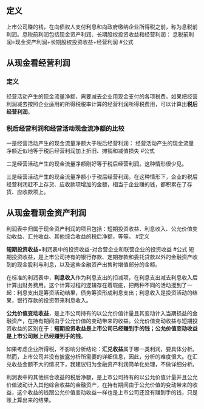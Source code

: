 ## 定义

上市公司赚的钱，在向债权人支付利息和向政府缴纳企业所得税之前，称为息税前利润。息税前利润包括现金资产利润、长期股权投资收益和经营利润：
息税前利润=现金资产利润+长期股权投资收益+经营利润 #公式

## 从现金看经营利润

### 定义

经营活动产生的现金流量净额，需要减去企业用现金支付的各项税费。如果把经营利润减去按照企业适用的所得税税率计算的经营利润所得税费用，可以计算出**税后经营利润**。

###  税后经营利润和经营活动现金流净额的比较

一是经营活动产生的现金流量净额大于税后经营利润：
经营活动产生的现金流量净额近似地等于税后经营利润加上折旧、摊销和减值损失 #公式 

二是经营活动产生的现金流量净额刚好等于税后经营利润。这种情形很少见。

三是经营活动产生的现金流量净额小于税后经营利润。在这种情形下，企业的税后经营利润赶不上存货、应收款项增加的金额，相当于企业赚的钱，都积累在了存货、应收款项上。

## 从现金看现金资产利润

利润表中归属于现金资产利润的项目包括：短期投资收益、利息收入、公允价值变动收益、汇兑收益、其他综合收益的税后净额，等等。 #定义

**短期投资收益**=利润表中的投资收益-对合营企业和联营企业的投资收益 #公式 
短期投资收益，是上市公司持有的银行存款、定期存款和委托贷款以外的金融资产收到的现金股利与利息，以及这些金融资产出售时增值部分的金额。

在标准的利润表中，**利息收入**作为利息支出的扣减项，在利息支出减去利息收入后计算出财务费用。这个计算过程的逻辑存在着瑕疵，把两种不同的活动搅到了一起：利息支出是筹资活动结果，债务筹资形成利息支出；利息收入是投资活动的结果，银行存款的投资带来利息收入。

**公允价值变动收益**，是上市公司持有的以公允价值计量且其变动计入当期损益的金融资产，在持有期间由于公允价值的变动带来的收益。公允价值变动收益与短期投资收益的区别在于：**短期投资收益是上市公司已经赚到手的钱；公允价值变动收益是上市公司账上已经赚到手的钱**。

如果考虑企业所得税，不影响分析结论：**汇兑收益**属于哪一类利润，要具体分析。然而，上市公司并没有披露分析所需要的详细信息，因此，分析的难度很大。在汇兑收益金额不大的情况下，我建议归为金融资产利润简单化处理，不做详细分析。

利润表中的其他综合收益的税后净额，是上市公司持有的以公允价值计量并且公允价值波动计入其他综合收益的金融资产，在持有期间由于公允价值的变动带来的收益，这个收益的钱跟公允价值变动收益一样也是上市公司还没有赚到手的钱，只是账上算出来的结果。






